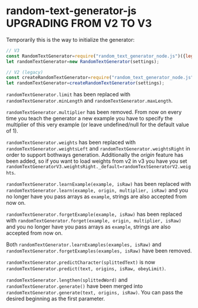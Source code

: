 # random-text-generator-js UPGRADING FROM V2 TO V3
Temporarily this is the way to initialize the generator:
```js
// V3
const RandomTextGenerator=require("random_text_generator_node.js")({legacy: false});
let randomTextGenerator=new RandomTextGenerator(settings);

// V2 (legacy)
const createRandomTextGenerator=require("random_text_generator_node.js");
let randomTextGenerator=createRandomTextGenerator(settings);
```

`randomTextGenerator.limit` has been replaced with `randomTextGenerator.minLength` and `randomTextGenerator.maxLength`.

`randomTextGenerator.multiplier` has been removed. From now on every time you teach the generator a new example you have to specify the multiplier of this very example (or leave undefined/null for the default value of 1). 

`randomTextGenerator.weights` has been replaced with `randomTextGenerator.weightsLeft` and `randomTextGenerator.weightsRight` in order to support bothways generation.
Additionally the *origin* feature has been added, so if you want to load weights from v2 in v3 you have you set
`randomTextGeneratorV3.weightsRight._default=randomTextGeneratorV2.weights`.

`randomTextGenerator.learnExample(example, isRaw)` has been replaced with `randomTextGenerator.learn(example, origin, multiplier, isRaw)` and you no longer have you pass arrays as `example`, strings are also accepted from now on.

`randomTextGenerator.forgetExample(example, isRaw)` has been replaced with `randomTextGenerator.forget(example, origin, multiplier, isRaw)` and you no longer have you pass arrays as `example`, strings are also accepted from now on.

Both `randomTextGenerator.learnExamples(examples, isRaw)` and `randomTextGenerator.forgetExamples(examples, isRaw)` have been removed.

`randomTextGenerator.predictCharacter(splittedText)` is now `randomTextGenerator.predict(text, origins, isRaw, obeyLimit)`.

`randomTextGenerator.lengthen(splittedWord)` and `randomTextGenerator.generate()` have been merged into `randomTextGenerator.generate(text, origins, isRaw)`. You can pass the desired beginning as the first parameter.